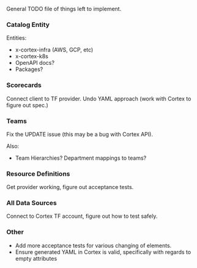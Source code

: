 
General TODO file of things left to implement.

### Catalog Entity

Entities:
- x-cortex-infra (AWS, GCP, etc)
- x-cortex-k8s
- OpenAPI docs?
- Packages?

### Scorecards

Connect client to TF provider. Undo YAML approach (work with Cortex to figure out spec.)

### Teams

Fix the UPDATE issue (this may be a bug with Cortex API).

Also:
- Team Hierarchies? Department mappings to teams?

### Resource Definitions

Get provider working, figure out acceptance tests.

### All Data Sources

Connect to Cortex TF account, figure out how to test safely.

### Other

- Add more acceptance tests for various changing of elements. 
- Ensure generated YAML in Cortex is valid, specifically with regards to empty attributes
